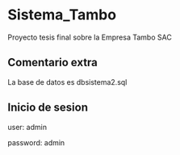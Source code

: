 # Sistema_Tambo
Proyecto tesis final sobre la Empresa Tambo SAC

## Comentario extra

La base de datos es dbsistema2.sql

## Inicio de sesion

user: admin

password: admin
